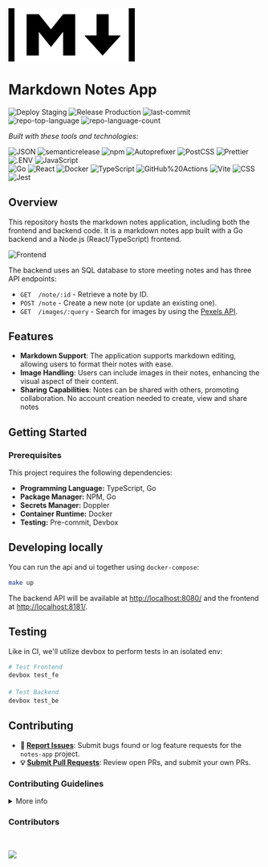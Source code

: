 <div id="top">

<!-- HEADER STYLE: COMPACT -->
<img src="images/markdown_notes.png" width="50%" align="center" style="margin-right: 15px">

# Markdown Notes App

<!-- BADGES -->
<img src="https://img.shields.io/github/actions/workflow/status/jomakori/notes-app/1-staging.yml?branch=staging&label=Deploy%20Staging&style=flat" alt="Deploy Staging">
<img src="https://img.shields.io/github/actions/workflow/status/jomakori/notes-app/2-production.yml?label=Release%20Production&style=flat" alt="Release Production">

<img src="https://img.shields.io/github/last-commit/jomakori/notes-app?style=flat-square&logo=git&logoColor=white&color=0080ff" alt="last-commit">
<img src="https://img.shields.io/github/languages/top/jomakori/notes-app?style=flat-square&color=0080ff" alt="repo-top-language">
<img src="https://img.shields.io/github/languages/count/jomakori/notes-app?style=flat-square&color=0080ff" alt="repo-language-count">

<em>Built with these tools and technologies:</em>

<img src="https://img.shields.io/badge/JSON-000000.svg?style=flat-square&logo=JSON&logoColor=white" alt="JSON">
<img src="https://img.shields.io/badge/semanticrelease-494949.svg?style=flat-square&logo=semantic-release&logoColor=white" alt="semanticrelease">
<img src="https://img.shields.io/badge/npm-CB3837.svg?style=flat-square&logo=npm&logoColor=white" alt="npm">
<img src="https://img.shields.io/badge/Autoprefixer-DD3735.svg?style=flat-square&logo=Autoprefixer&logoColor=white" alt="Autoprefixer">
<img src="https://img.shields.io/badge/PostCSS-DD3A0A.svg?style=flat-square&logo=PostCSS&logoColor=white" alt="PostCSS">
<img src="https://img.shields.io/badge/Prettier-F7B93E.svg?style=flat-square&logo=Prettier&logoColor=black" alt="Prettier">
<img src="https://img.shields.io/badge/.ENV-ECD53F.svg?style=flat-square&logo=dotenv&logoColor=black" alt=".ENV">
<img src="https://img.shields.io/badge/JavaScript-F7DF1E.svg?style=flat-square&logo=JavaScript&logoColor=black" alt="JavaScript">
<br>
<img src="https://img.shields.io/badge/Go-00ADD8.svg?style=flat-square&logo=Go&logoColor=white" alt="Go">
<img src="https://img.shields.io/badge/React-61DAFB.svg?style=flat-square&logo=React&logoColor=black" alt="React">
<img src="https://img.shields.io/badge/Docker-2496ED.svg?style=flat-square&logo=Docker&logoColor=white" alt="Docker">
<img src="https://img.shields.io/badge/TypeScript-3178C6.svg?style=flat-square&logo=TypeScript&logoColor=white" alt="TypeScript">
<img src="https://img.shields.io/badge/GitHub%20Actions-2088FF.svg?style=flat-square&logo=GitHub-Actions&logoColor=white" alt="GitHub%20Actions">
<img src="https://img.shields.io/badge/Vite-646CFF.svg?style=flat-square&logo=Vite&logoColor=white" alt="Vite">
<img src="https://img.shields.io/badge/CSS-663399.svg?style=flat-square&logo=CSS&logoColor=white" alt="CSS">
<img src="https://img.shields.io/badge/Jest-C21325.svg?style=flat-square&logo=Jest&logoColor=white" alt="Jest">

## Overview

This repository hosts the markdown notes application, including both the frontend and backend code. It is a markdown notes app built with a Go backend and a Node.js (React/TypeScript) frontend.


![Frontend](./images/demo.gif)

The backend uses an SQL database to store meeting notes and has three API endpoints:
* `GET  /note/:id` - Retrieve a note by ID.
* `POST /note` - Create a new note (or update an existing one).
* `GET  /images/:query` - Search for images by using the [Pexels API](https://www.pexels.com/api/).

## Features

- **Markdown Support**: The application supports markdown editing, allowing users to format their notes with ease.
- **Image Handling**: Users can include images in their notes, enhancing the visual aspect of their content.
- **Sharing Capabilities**: Notes can be shared with others, promoting collaboration. No account creation needed to create, view and share notes


## Getting Started

### Prerequisites

This project requires the following dependencies:

- **Programming Language:** TypeScript, Go
- **Package Manager:** NPM, Go
- **Secrets Manager:** Doppler
- **Container Runtime:** Docker
- **Testing:** Pre-commit, Devbox

## Developing locally

You can run the api and ui together using `docker-compose`:

```bash
make up
```

The backend API will be available at [http://localhost:8080/](http://localhost:8080/) and the frontend at [http://localhost:8181/](http://localhost:8181/).

## Testing

Like in CI, we'll utilize devbox to perform tests in an isolated env:

```bash
# Test Frontend
devbox test_fe

# Test Backend
devbox test_be

```

## Contributing
- **🐛 [Report Issues](https://github.com/jomakori/notes-app/issues)**: Submit bugs found or log feature requests for the `notes-app` project.
- **💡 [Submit Pull Requests](https://github.com/jomakori/notes-app/pulls)**: Review open PRs, and submit your own PRs.

### Contributing Guidelines
<details>
<summary>More info</summary>

1. **Clone the Repository**: Start by cloning the repo
   ```sh
   git clone https://github.com/jomakori/notes-app
   ```
2. **Create a New Branch**: Always work on a new branch, giving it a descriptive name.
   ```sh
   git checkout -b <initials>/<new-feature-x>
   ```
3. **Make Your Changes**: Develop and test your changes locally.
4. **Commit/Push Your Changes**: make continuous commits of your changes to your branch
   ```sh
   git commit -m 'feat(category): <insert commit message>'
   git push origin <initials>/<new-feature-x>
   ```
5. **Submit a `WIP` Pull Request and point it to `staging`**: Fill out the template and make sure its pointing to `staging`
   ```sh
   git commit -m 'feat(category): <insert commit message>'
   gh pr create --base staging --head <your-branch-name>
   ```
6. **Test/Deploy to Staging**: 
   - Once the PR has been reviewed and approved - merge into `staging` to trigger testing
   - When tests pass - changes are deployed to `staging`
   - The `Release` PR is auto-generated - w/ the same content as the `WIP` PR
7. **Release changes to PROD:** 
   - Confirm changes on `staging`
   - If changes look good - merge the `Release` PR to `main` - which will deploy changes to `Production`
</details>

### Contributors
<br>
<p align="left">
   <a href="https://github.com{/jomakori/notes-app/}graphs/contributors">
      <img src="https://contrib.rocks/image?repo=jomakori/notes-app">
   </a>
</p>
